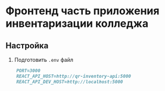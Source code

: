 # Фронтенд часть приложения инвентаризации колледжа

## Настройка

1. Подготовить `.env` файл

```md
    PORT=3000
    REACT_API_HOST=http://qr-inventory-api:5000
    REACT_API_DEV_HOST=http://localhost:5000
```
